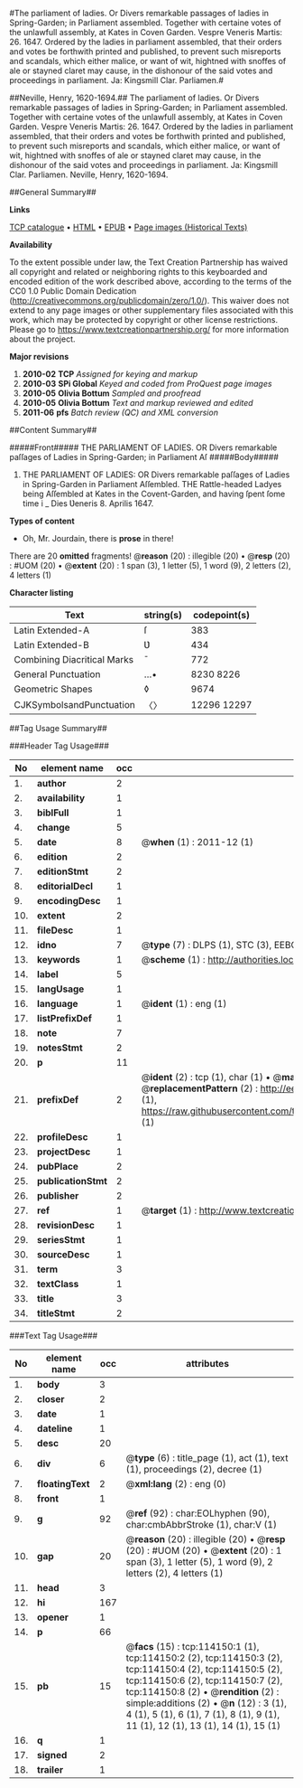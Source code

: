 #The parliament of ladies. Or Divers remarkable passages of ladies in Spring-Garden; in Parliament assembled. Together with certaine votes of the unlawfull assembly, at Kates in Coven Garden. Vespre Veneris Martis: 26. 1647. Ordered by the ladies in parliament assembled, that their orders and votes be forthwith printed and published, to prevent such misreports and scandals, which either malice, or want of wit, hightned with snoffes of ale or stayned claret may cause, in the dishonour of the said votes and proceedings in parliament. Ja: Kingsmill Clar. Parliamen.#

##Neville, Henry, 1620-1694.##
The parliament of ladies. Or Divers remarkable passages of ladies in Spring-Garden; in Parliament assembled. Together with certaine votes of the unlawfull assembly, at Kates in Coven Garden. Vespre Veneris Martis: 26. 1647. Ordered by the ladies in parliament assembled, that their orders and votes be forthwith printed and published, to prevent such misreports and scandals, which either malice, or want of wit, hightned with snoffes of ale or stayned claret may cause, in the dishonour of the said votes and proceedings in parliament. Ja: Kingsmill Clar. Parliamen.
Neville, Henry, 1620-1694.

##General Summary##

**Links**

[TCP catalogue](http://www.ota.ox.ac.uk/tcp/)  • 
[HTML](http://tei.it.ox.ac.uk/tcp/Texts-HTML/free/A89/A89927.html)  • 
[EPUB](http://tei.it.ox.ac.uk/tcp/Texts-EPUB/free/A89/A89927.epub) • 
[Page images (Historical Texts)](https://historicaltexts.jisc.ac.uk/eebo-99862003e)

**Availability**

To the extent possible under law, the Text Creation Partnership has waived all copyright and related or neighboring rights to this keyboarded and encoded edition of the work described above, according to the terms of the CC0 1.0 Public Domain Dedication (http://creativecommons.org/publicdomain/zero/1.0/). This waiver does not extend to any page images or other supplementary files associated with this work, which may be protected by copyright or other license restrictions. Please go to https://www.textcreationpartnership.org/ for more information about the project.

**Major revisions**

1. __2010-02__ __TCP__ *Assigned for keying and markup*
1. __2010-03__ __SPi Global__ *Keyed and coded from ProQuest page images*
1. __2010-05__ __Olivia Bottum__ *Sampled and proofread*
1. __2010-05__ __Olivia Bottum__ *Text and markup reviewed and edited*
1. __2011-06__ __pfs__ *Batch review (QC) and XML conversion*

##Content Summary##

#####Front#####
THE PARLIAMENT OF LADIES. OR Divers remarkable paſſages of Ladies in Spring-Garden; in Parliament Aſ
#####Body#####

1. THE PARLIAMENT OF LADIES: OR Divers remarkable paſſages of Ladies in Spring-Garden in Parliament Aſſembled.
THE Rattle-headed Ladyes being Aſſembled at Kates in the Covent-Garden, and having ſpent ſome time i
    _ Dies Ʋeneris 8. Aprilis 1647.

**Types of content**

  * Oh, Mr. Jourdain, there is **prose** in there!

There are 20 **omitted** fragments! 
 @__reason__ (20) : illegible (20)  •  @__resp__ (20) : #UOM (20)  •  @__extent__ (20) : 1 span (3), 1 letter (5), 1 word (9), 2 letters (2), 4 letters (1)

**Character listing**


|Text|string(s)|codepoint(s)|
|---|---|---|
|Latin Extended-A|ſ|383|
|Latin Extended-B|Ʋ|434|
|Combining             Diacritical Marks|̄|772|
|General Punctuation|…•|8230 8226|
|Geometric Shapes|◊|9674|
|CJKSymbolsandPunctuation|〈〉|12296 12297|

##Tag Usage Summary##

###Header Tag Usage###

|No|element name|occ|attributes|
|---|---|---|---|
|1.|__author__|2||
|2.|__availability__|1||
|3.|__biblFull__|1||
|4.|__change__|5||
|5.|__date__|8| @__when__ (1) : 2011-12 (1)|
|6.|__edition__|2||
|7.|__editionStmt__|2||
|8.|__editorialDecl__|1||
|9.|__encodingDesc__|1||
|10.|__extent__|2||
|11.|__fileDesc__|1||
|12.|__idno__|7| @__type__ (7) : DLPS (1), STC (3), EEBO-CITATION (1), PROQUEST (1), VID (1)|
|13.|__keywords__|1| @__scheme__ (1) : http://authorities.loc.gov/ (1)|
|14.|__label__|5||
|15.|__langUsage__|1||
|16.|__language__|1| @__ident__ (1) : eng (1)|
|17.|__listPrefixDef__|1||
|18.|__note__|7||
|19.|__notesStmt__|2||
|20.|__p__|11||
|21.|__prefixDef__|2| @__ident__ (2) : tcp (1), char (1)  •  @__matchPattern__ (2) : ([0-9\-]+):([0-9IVX]+) (1), (.+) (1)  •  @__replacementPattern__ (2) : http://eebo.chadwyck.com/downloadtiff?vid=$1&page=$2 (1), https://raw.githubusercontent.com/textcreationpartnership/Texts/master/tcpchars.xml#$1 (1)|
|22.|__profileDesc__|1||
|23.|__projectDesc__|1||
|24.|__pubPlace__|2||
|25.|__publicationStmt__|2||
|26.|__publisher__|2||
|27.|__ref__|1| @__target__ (1) : http://www.textcreationpartnership.org/docs/. (1)|
|28.|__revisionDesc__|1||
|29.|__seriesStmt__|1||
|30.|__sourceDesc__|1||
|31.|__term__|3||
|32.|__textClass__|1||
|33.|__title__|3||
|34.|__titleStmt__|2||


###Text Tag Usage###

|No|element name|occ|attributes|
|---|---|---|---|
|1.|__body__|3||
|2.|__closer__|2||
|3.|__date__|1||
|4.|__dateline__|1||
|5.|__desc__|20||
|6.|__div__|6| @__type__ (6) : title_page (1), act (1), text (1), proceedings (2), decree (1)|
|7.|__floatingText__|2| @__xml:lang__ (2) : eng (0)|
|8.|__front__|1||
|9.|__g__|92| @__ref__ (92) : char:EOLhyphen (90), char:cmbAbbrStroke (1), char:V (1)|
|10.|__gap__|20| @__reason__ (20) : illegible (20)  •  @__resp__ (20) : #UOM (20)  •  @__extent__ (20) : 1 span (3), 1 letter (5), 1 word (9), 2 letters (2), 4 letters (1)|
|11.|__head__|3||
|12.|__hi__|167||
|13.|__opener__|1||
|14.|__p__|66||
|15.|__pb__|15| @__facs__ (15) : tcp:114150:1 (1), tcp:114150:2 (2), tcp:114150:3 (2), tcp:114150:4 (2), tcp:114150:5 (2), tcp:114150:6 (2), tcp:114150:7 (2), tcp:114150:8 (2)  •  @__rendition__ (2) : simple:additions (2)  •  @__n__ (12) : 3 (1), 4 (1), 5 (1), 6 (1), 7 (1), 8 (1), 9 (1), 11 (1), 12 (1), 13 (1), 14 (1), 15 (1)|
|16.|__q__|1||
|17.|__signed__|2||
|18.|__trailer__|1||
